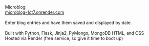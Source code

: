 Microblog <br>
<a href = https://microblog-1ct7.onrender.com/> microblog-1ct7.onrender.com </a>
<br><br>
Enter blog entries and have them saved and displayed by date. 
<br><br>
Built with Python, Flask, Jinja2, PyMongo, MongoDB HTML, and CSS <br>
Hosted via Render (free service, so give it time to boot up)
